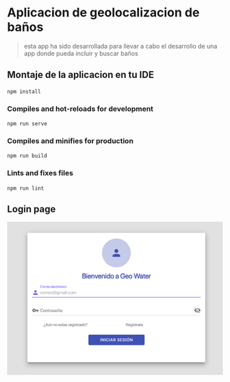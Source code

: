 # Aplicacion de geolocalizacion de baños
> esta app ha sido desarrollada para llevar a cabo el desarrollo de una app donde
> pueda incluir y buscar baños
## Montaje de la aplicacion en tu IDE
```
npm install
```
### Compiles and hot-reloads for development
```
npm run serve
```
### Compiles and minifies for production
```
npm run build
```
### Lints and fixes files
```
npm run lint
```

## Login page
![image](/img/image.png)

